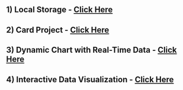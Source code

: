 ## 1) Local Storage - [Click Here](https://sanketmahadik191.github.io/Mini-Projects/Local%20Storage/index.html)

## 2) Card Project - [Click Here](https://sanketmahadik191.github.io/Mini-Projects/Card%20Project/index.html)

## 3) Dynamic Chart with Real-Time Data - [Click Here](http://127.0.0.1:5501/Chart%20JS/index.html)

## 4) Interactive Data Visualization - [Click Here](https://sanketmahadik191.github.io/Mini-Projects/Data%20Show/index.html)

